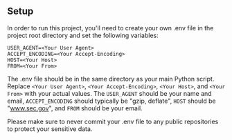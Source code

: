 ## Setup

In order to run this project, you'll need to create your own .env file in the project root directory and set the following variables:

    USER_AGENT=<Your User Agent>
    ACCEPT_ENCODING=<Your Accept-Encoding>
    HOST=<Your Host>
    FROM=<Your From>


The .env file should be in the same directory as your main Python script. Replace `<Your User Agent>`, `<Your Accept-Encoding>`, `<Your Host>`, and `<Your From>` with your actual values. The `USER_AGENT` should be your name and email, `ACCEPT_ENCODING` should typically be "gzip, deflate", `HOST` should be "www.sec.gov", and `FROM` should be your email. 

Please make sure to never commit your .env file to any public repositories to protect your sensitive data.
